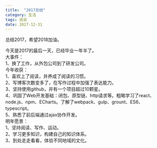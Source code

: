 ```yaml
---
title:  "2017总结"
category: 生活
tags: 说说
date: 2017-12-31
---
```

总结2017，希望2018加油。 
<!-- more -->
今天是2017的最后一天，已经毕业一年半了。  
大事件：  
1、换了工作，从外包公司到了研发公司。  
今年收获：  
1、喜欢上了阅读，并养成了阅读的习惯。  
2、写博客次数变多了，在写作过程中加强了表达能力。  
3、坚持使用github，并有一个项目超过10颗星。  
4、巩固了Web开发基础：闭包、原型链、http请求等。粗略学习了react、node.js、npm、ECharts。了解了webpack、gulp、grount、ES6、typescript。  
5、熟悉了前后端通过ajax协作开发。  
明年愿景：  
1、坚持阅读、写作、运动。  
2、学习更多知识，构建自己的知识体系。  
3、到处走走看看，体验不同地域的文化。